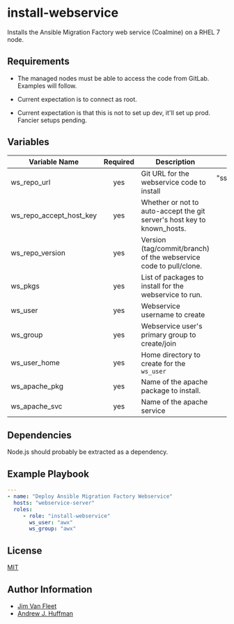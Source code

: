 # install-webservice
Installs the Ansible Migration Factory web service (Coalmine) on a RHEL 7 node.

## Requirements
* The managed nodes must be able to access the code from GitLab.  Examples will follow.

* Current expectation is to connect as root.

* Current expectation is that this is not to set up dev, it'll set up prod.  Fancier setups pending.


## Variables
| Variable Name | Required | Description | Default Value | Type |
| --- | :---: | --- | :---: | :---: |
| ws_repo_url | yes | Git URL for the webservice code to install | "ssh://git@gitlab.consulting.redhat.com:2222/Canary/ansible-canary-webservice.git" | string |
| ws_repo_accept_host_key | yes | Whether or not to auto-accept the git server's host key to known_hosts.| True | boolean |
| ws_repo_version | yes | Version (tag/commit/branch) of the webservice code to pull/clone. | "HEAD" | string |
| ws_pkgs | yes | List of packages to install for the webservice to run. | ["git","nodejs","sassc"] | list |
| ws_user | yes | Webservice username to create | "canary" | string |
| ws_group | yes | Webservice user's primary group to create/join | "canary" | string |
| ws_user_home | yes | Home directory to create for the `ws_user` | "/home/{{ ws_user }}" | string |
| ws_apache_pkg | yes | Name of the apache package to install. | "httpd" | string |
| ws_apache_svc | yes | Name of the apache service | "httpd" | string |


## Dependencies
Node.js should probably be extracted as a dependency.

## Example Playbook
```yaml
---
- name: "Deploy Ansible Migration Factory Webservice"
  hosts: "webservice-server"
  roles:
     - role: "install-webservice"
       ws_user: "awx"
       ws_group: "awx"
```         

## License
[MIT](LICENSE)

## Author Information
* [Jim Van Fleet](mailto:jim.van.fleet@levvel.io)
* [Andrew J. Huffman](mailto:ahuffman@redhat.com)
